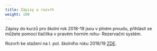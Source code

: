 ```yaml
---
title: Zápisy a rozvrh
weight: 100
---
```

Zápisy do kurzů pro školní rok 2018-19 jsou v plném proudu, přihlásit se můžete pomocí tlačítka v pravém horním rohu- Rezervační systém.

Rozvrh ke stažení na I. pol. školního roku 2018/19 [ZDE](https://drive.google.com/file/d/1Er3Tdwqeecc3yiof1JxCLzYg9VQXLd6N/view).
